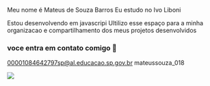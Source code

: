 Meu nome é Mateus de Souza Barros
Eu estudo no Ivo Liboni

Estou desenvolvendo em javascripi
Ultilizo esse espaço para a minha organizacao e compartilhamento dos meus projetos desenvolvidos

### voce entra em contato comigo 🥦

00001084642797sp@al.educacao.sp.gov.br
mateussouza_018



![](https://media1.tenor.com/m/PsntHCTcQu4AAAAd/futbol.gif)

